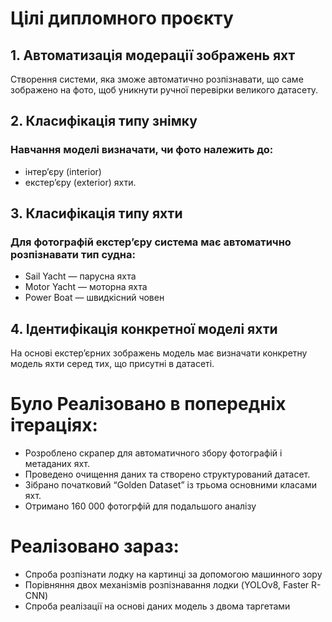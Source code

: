 #  Цілі дипломного проєкту
## 1. Автоматизація модерації зображень яхт

Створення системи, яка зможе автоматично розпізнавати, що саме зображено на фото, щоб уникнути ручної перевірки великого датасету.

## 2. Класифікація типу знімку

### Навчання моделі визначати, чи фото належить до:
- інтер’єру (interior)
- екстер’єру (exterior) яхти.

## 3. Класифікація типу яхти

### Для фотографій екстер’єру система має автоматично розпізнавати тип судна:

- Sail Yacht — парусна яхта
- Motor Yacht — моторна яхта
- Power Boat — швидкісний човен

## 4. Ідентифікація конкретної моделі яхти

На основі екстер’єрних зображень модель має визначати конкретну модель яхти серед тих, що присутні в датасеті.

#  Було Реалізовано в попередніх ітераціях:

- Розроблено скрапер для автоматичного збору фотографій і метаданих яхт.
- Проведено очищення даних та створено структурований датасет.
- Зібрано початковий “Golden Dataset” із трьома основними класами яхт.
- Отримано 160 000 фотогрфій для подальшого аналізу

#  Реалізовано зараз:
 - Спроба розпізнати лодку на картинці за допомогою машинного зору
 - Порівняння двох механізмів розпізнавання лодки (YOLOv8, Faster R-CNN) 
 - Спроба реалізації на основі даних модель з двома таргетами